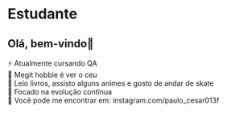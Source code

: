 <h1>Estudante</h1>
<h2>Olá, bem-vindo👋</h2>

<div>⚡ Atualmente cursando QA </div>
<div>🔭 Megit hobbie é ver o ceu</div>
<div>💬 Leio livros, assisto alguns animes e gosto de andar de skate</div>
<div>🎯 Focado na evolução contínua</div>
<div>👀 Você pode me encontrar em: instagram.com/paulo_cesar013f</div>

